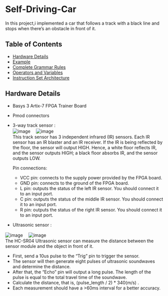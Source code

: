 # Self-Driving-Car
In this project,i implemented a car that follows a track with a black line and stops when there’s an obstacle in front of it.
  
  
## Table of Contents
* [Hardware Details](#Hardware-Details)
* [Example](#Example) 
* [Complete Grammar Rules](#Complete-Grammar-Rules)
* [Operators and Variables](#Operators-and-Variables)
* [Instruction Set Architecture](#Instruction-Set-Architecture)

## Hardware Details
- Basys 3 Artix-7 FPGA Trainer Board
- Pmod connectors
- 3-way track sensor :    
![image](https://user-images.githubusercontent.com/86723888/154815908-60290024-db19-443e-b5d0-c4718fb3807a.png) 　![image](https://user-images.githubusercontent.com/86723888/154815920-97cd8817-840f-4531-b092-8ef306beed8c.png)  
This track sensor has 3 independent infrared (IR) sensors. Each IR sensor has an IR blaster and an IR
receiver. If the IR is being reflected by the floor, the sensor will output HIGH. Hence, a white floor
reflects IR, and the sensor outputs HIGH; a black floor absorbs IR, and the sensor outputs LOW.  
  
  
  Pin connections:  
   - VCC pin: connects to the supply power provided by the FPGA board.  
   - GND pin: connects to the ground of the FPGA board.  
   - L pin: outputs the status of the left IR sensor. You should connect it to an input port.  
   - C pin: outputs the status of the middle IR sensor. You should connect it to an input port.  
   - R pin: outputs the status of the right IR sensor. You should connect it to an input port.  
  
 
    

- Ultrasonic sensor :  
  
![image](https://user-images.githubusercontent.com/86723888/154815935-797438aa-481d-43a5-95ba-92137b9db3d6.png) 　![image](https://user-images.githubusercontent.com/86723888/154816411-fba4b50c-3658-4d55-900d-fca8e563cc24.png)  
The HC-SR04 Ultrasonic sensor can measure the distance between the sensor module and the object in front of it.  
   - First, send a 10us pulse to the “Trig” pin to trigger the sensor.   
   - The sensor will then generate eight pulses of ultrasonic soundwaves and determine the distance.   
   - After that, the “Echo” pin will output a long pulse. The length of the pulse is equal to the total travel time of the soundwave.  
   - Calculate the distance, that is, (pulse_length / 2) * 340(m/s) .  
   - Each measurement should have a >60ms interval for a better accuracy.


